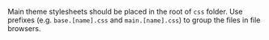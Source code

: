 Main theme stylesheets should be placed in the root of `css` folder. Use prefixes (e.g. `base.[name].css` and `main.[name].css`) to group the files in file browsers.
